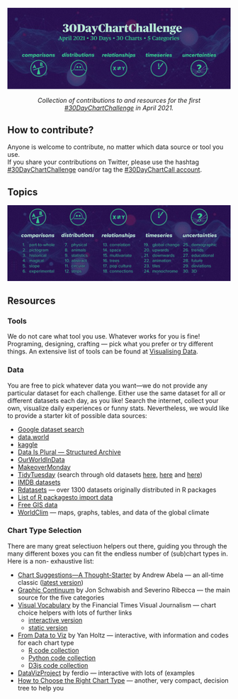 ![](img/banner.png)

<p align="center"><em>Collection of contributions to and resources for the first <a href="https://twitter.com/30DayChartChall">#30DayChartChallenge</a> in April 2021.</em></p>

## How to contribute?

Anyone is welcome to contribute, no matter which data source or tool you use.  
If you share your contributions on Twitter, please use the hashtag [#30DayChartChallenge](https://twitter.com/search?q=%2330DayChartChallenge) oand/or tag the [#30DayChartCall account](https://twitter.com/30DayChartChall).

## Topics

![](img/topics_ol_blank.png)

## Resources

### Tools

We do not care what tool you use. Whatever works for you is fine! Programing, designing, crafting — pick what you prefer or try different things.  An extensive list of tools can be found at [Visualising Data](https://www.visualisingdata.com/resources/).

### Data

You are free to pick whatever data you want—we do not provide any particular dataset for each challenge. Either use the same dataset for all or different datasets each day, as you like! Search the internet, collect your own, visualize daily experiences or funny stats. Nevertheless, we would like to provide a starter kit of possible data sources:

* [Google dataset search](https://datasetsearch.research.google.com/)
* [data.world](https://data.world/)
* [kaggle](https://www.kaggle.com/datasets)
* [Data Is Plural — Structured Archive](https://docs.google.com/spreadsheets/d/1wZhPLMCHKJvwOkP4juclhjFgqIY8fQFMemwKL2c64vk/edit#gid=0)
* [OurWorldInData](https://ourworldindata.org/)
* [MakeoverMonday](https://www.makeovermonday.co.uk/data/)
* [TidyTuesday](https://github.com/rfordatascience/tidytuesday/tree/master/data/2021) (search through old datasets [here](https://github.com/rfordatascience/tidytuesday/tree/master/data/2018), [here](https://github.com/rfordatascience/tidytuesday/tree/master/data/2019) and [here](https://github.com/rfordatascience/tidytuesday/tree/master/data/2020))
* [IMDB datasets](https://www.imdb.com/interfaces/)
* [Rdatasets](https://vincentarelbundock.github.io/Rdatasets/datasets.html) — over 1300 datasets originally distributed in R packages
* [List of R packagesto import data](https://www.computerworld.com/article/3109890/these-r-packages-import-sports-weather-stock-data-and-more.html)
* [Free GIS data](http://freegisdata.rtwilson.com/)
* [WorldClim](https://worldclim.org/) — maps, graphs, tables, and data of the global climate

### Chart Type Selection

There are many great selectiuon helpers out there, guiding you through the many different boxes you can fit the endless number of (sub)chart types in. Here is a non-
exhaustive list:

* [Chart Suggestions—A Thought-Starter](http://extremepresentation.com/wp-content/uploads/choosing-a-good-chart-09-1.pdf) by Andrew Abela — an all-time classic ([latest version](https://extremepresentation.typepad.com/files/chart-chooser-2020.pdf))
* [Graphic Continuum](https://policyviz.com/2014/09/09/graphic-continuum/) by Jon Schwabish and Severino Ribecca — the main source for the five categories
* [Visual Vocabulary](https://github.com/ft-interactive/chart-doctor/tree/master/visual-vocabulary) by the Financial Times Visual Journalism  — chart choice helpers with lots of further links
  + [interactive version](https://www.ft.com/chart-doctor) 
  + [static version](https://raw.githubusercontent.com/ft-interactive/chart-doctor/master/visual-vocabulary/poster.png)
* [From Data to Viz](https://www.data-to-viz.com/) by Yan Holtz — interactive, with information and codes for each chart type
  + [R code collection](https://www.r-graph-gallery.com/)
  + [Python code collection](https://www.python-graph-gallery.com/)
  + [D3js code collection](https://www.d3-graph-gallery.com/)
* [DataVizProject](https://datavizproject.com/) by ferdio — interactive with lots of (examples
* [How to Choose the Right Chart Type](https://activewizards.com/blog/how-to-choose-the-right-chart-type-infographic/) — another, very compact, decision tree to help you
